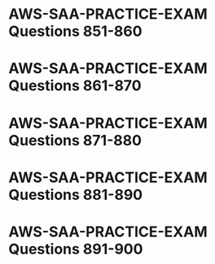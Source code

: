 # AWS-SAA-PRACTICE-EXAM Questions 851-860


# AWS-SAA-PRACTICE-EXAM Questions 861-870


# AWS-SAA-PRACTICE-EXAM Questions 871-880


# AWS-SAA-PRACTICE-EXAM Questions 881-890


# AWS-SAA-PRACTICE-EXAM Questions 891-900






















